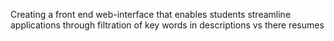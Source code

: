 Creating a front end web-interface that enables students streamline applications through filtration of key words in descriptions vs there resumes
